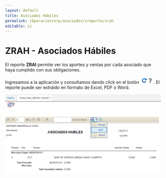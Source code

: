 ```yaml
---
layout: default
title: Asociados Hábiles
permalink: /Operacion/erp/asociados/zreporte/zrah
editable: si
---
```


# ZRAH - Asociados Hábiles

El reporte **ZRAI** permite ver los aportes y ventas por cada asociado que haya cumplido con sus obligaciones.  

Ingresamos a la aplicación y consultamos dando click en el botón ![](actualizar.png). El reporte puede ser extraído en formato de Excel, PDF o Word.  

![](zrah.png)